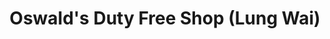 ---
title: "Oswald's Duty Free Shop (Lung Wai)"
url: /helgoland/oswalds-duty-free-shop-lung-wai/
shop: Spirituosen
---